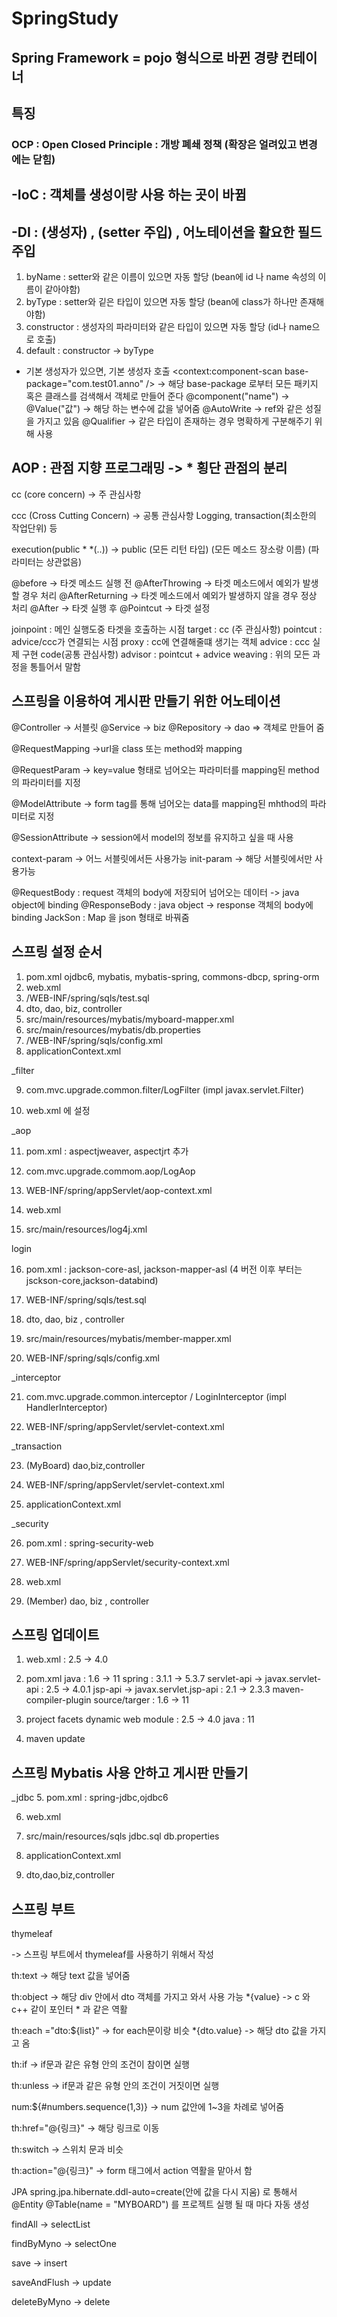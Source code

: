 # SpringStudy
## Spring Framework = pojo 형식으로 바뀐 경량 컨테이너

## 특징 
### OCP : Open Closed Principle : 개방 폐쇄 정책 (확장은 얼려있고 변경에는 닫힘)

## -IoC : 객체를 생성이랑 사용 하는 곳이 바뀜

## -DI : <constructor-arg>(생성자) , <property> (setter 주입) , 어노테이션을 활요한 필드 주입
1. byName : setter와 같은 이름이 있으면 자동 할당 (bean에 id 나 name 속성의 이름이 같아야함)
2. byType : setter와 깉은 타입이 있으면 자동 할당 (bean에 class가 하나만 존재해야함)
3. constructor : 생성자의 파라미터와 같은 타입이 있으면 자동 할당 (id나 name으로 호출)
4. default : constructor -> byType
  * 기본 생성자가 있으면, 기본 생성자 호출 
<context:component-scan base-package="com.test01.anno" /> -> 해당 base-package 로부터 모든 패키지 혹은 클래스를 검색해서 객체로 만들어 준다
@component("name") -> <bean id="name" class="패키지 장소"/>
@Value("값") -> 해당 하는 변수에 값을 넣어줌
@AutoWrite -> ref와 같은 성질을 가지고 있음
@Qualifier -> 같은 타입이 존재하는 경우 명확하게 구분해주기 위해 사용 

## AOP : 관점 지향 프로그래밍 -> * 횡단 관점의 분리

cc (core concern) -> 주 관심사항

ccc (Cross Cutting Concern) -> 공통 관심사항 Logging, transaction(최소한의 작업단위) 등

execution(public * *(..)) -> public (모든 리턴 타입) (모든 메소드 장소랑 이름) (파라미터는 상관없음)

@before -> 타겟 메소드 실행 전
@AfterThrowing -> 타겟 메소드에서 예외가 발생 할 경우 처리
@AfterReturning -> 타겟 메소드에서 예외가 발생하지 않을 경우 정상 처리
@After ->  타겟 실행 후
@Pointcut -> 타겟 설정

joinpoint : 메인 실행도중 타겟을 호출하는 시점
target : cc (주 관심사항)
pointcut : advice/ccc가 연결되는 시점
proxy : cc에 연결해줄떄 생기는 객체
advice : ccc 실제 구현 code(공통 관심사항)
advisor : pointcut + advice
weaving : 위의 모든 과정을 통틀어서 말함

## 스프링을 이용하여 게시판 만들기 위한 어노테이션
@Controller -> 서블릿
@Service -> biz
@Repository -> dao => 객체로 만들어 줌

@RequestMapping ->url을 class 또는 method와 mapping

@RequestParam -> key=value 형태로 넘어오는 파라미터를 mapping된 method의 파라미터를 지정

@ModelAttribute -> form tag를 통해 넘어오는 data를 mapping된 mhthod의 파라미터로 지정

@SessionAttribute -> session에서 model의 정보를 유지하고 싶을 때 사용

context-param -> 어느 서블릿에서든 사용가능
init-param -> 해당 서블릿에서만 사용가능

@RequestBody : request 객체의 body에 저장되어 넘어오는 데이터 -> java object에 binding
@ResponseBody : java object -> response 객체의 body에 binding
JackSon : Map 을 json 형태로 바꿔줌

## 스프링 설정 순서
01. pom.xml
	ojdbc6, mybatis, mybatis-spring, commons-dbcp, spring-orm	
02. web.xml
03. /WEB-INF/spring/sqls/test.sql
04. dto, dao, biz, controller
05. src/main/resources/mybatis/myboard-mapper.xml
06. src/main/resources/mybatis/db.properties
07. /WEB-INF/spring/sqls/config.xml
08. applicationContext.xml

_filter
	
09. com.mvc.upgrade.common.filter/LogFilter (impl javax.servlet.Filter)
	
10. web.xml 에 설정

_aop
	
11. pom.xml : aspectjweaver, aspectjrt 추가
	
12. com.mvc.upgrade.commom.aop/LogAop
	
13. WEB-INF/spring/appServlet/aop-context.xml
	
14. web.xml
	
15. src/main/resources/log4j.xml
	

login
	
16. pom.xml : jackson-core-asl, jackson-mapper-asl (4 버전 이후 부터는  jsckson-core,jackson-databind)
	
17. WEB-INF/spring/sqls/test.sql
	
18. dto, dao, biz , controller
	
19. src/main/resources/mybatis/member-mapper.xml
	
20. WEB-INF/spring/sqls/config.xml

_interceptor
	
21. com.mvc.upgrade.common.interceptor / LoginInterceptor (impl HandlerInterceptor)
	
22. WEB-INF/spring/appServlet/servlet-context.xml

_transaction
	
23. (MyBoard) dao,biz,controller
	
24. WEB-INF/spring/appServlet/servlet-context.xml
	
25. applicationContext.xml

_security
	
26. pom.xml : spring-security-web
	
27. WEB-INF/spring/appServlet/security-context.xml
	
28. web.xml
	
29. (Member) dao, biz , controller

## 스프링 업데이트 
1. web.xml : 2.5 -> 4.0
	
2. pom.xml
	java : 1.6 -> 11
	spring : 3.1.1 -> 5.3.7
	servlet-api -> javax.servlet-api : 2.5 -> 4.0.1
	jsp-api -> javax.servlet.jsp-api : 2.1 -> 2.3.3
	maven-compiler-plugin source/targer : 1.6 -> 11
	
3. project facets
	dynamic web module : 2.5 -> 4.0
	java : 11
	
4. maven update

## 스프링 Mybatis 사용 안하고 게시판 만들기
_jdbc
5. pom.xml : spring-jdbc,ojdbc6
	
6. web.xml
	
7. src/main/resources/sqls
	jdbc.sql
	db.properties
	
8. applicationContext.xml
	
9. dto,dao,biz,controller
	
## 스프링 부트
thymeleaf
<html xmlns:th="http://www.thymeleaf.org">
-> 스프링 부트에서 thymeleaf를 사용하기 위해서 작성

th:text -> 해당 text 값을 넣어줌
	
th:object -> 해당 div 안에서 dto 객체를 가지고 와서 사용 가능
	*{value} -> c 와 c++ 같이 포인터 * 과 같은 역활
	
th:each ="dto:${list}" -> for each문이랑 비슷
	*{dto.value} -> 해당 dto 값을 가지고 옴
	
th:if -> if문과 같은 유형 안의 조건이 참이면 실행
	
th:unless -> if문과 같은 유형 안의 조건이 거짓이면 실행
	
num:${#numbers.sequence(1,3)} -> num 값안에 1~3을 차례로 넣어줌
	
th:href="@{링크}" -> 해당 링크로 이동
	
th:switch -> 스위치 문과 비슷
	
th:action="@{링크}" -> form 태그에서 action 역활을 맡아서 함 

JPA
spring.jpa.hibernate.ddl-auto=create(안에 값을 다시 지움) 로 통해서 
@Entity 
@Table(name = "MYBOARD")
를 프로젝트 실행 될 때 마다 자동 생성

findAll -> selectList

findByMyno -> selectOne

save -> insert

saveAndFlush -> update

deleteByMyno -> delete

